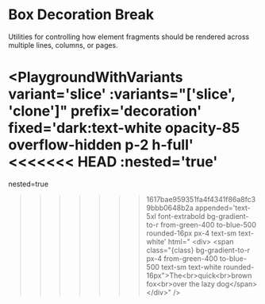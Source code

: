 # Box Decoration Break

Utilities for controlling how element fragments should be rendered across multiple lines, columns, or pages.

<PlaygroundWithVariants
  variant='slice'
  :variants="['slice', 'clone']"
  prefix='decoration'
  fixed='dark:text-white opacity-85 overflow-hidden p-2 h-full'
<<<<<<< HEAD
  :nested='true'
=======
  nested=true
>>>>>>> 1617bae959351fa4f4341f86a8fc39bbb0648b2a
  appended='text-5xl font-extrabold bg-gradient-to-r from-green-400 to-blue-500 rounded-16px px-4 text-sm text-white'
  html="
&lt;div&gt;
  &lt;span class=&quot;{class} bg-gradient-to-r px-4 from-green-400 to-blue-500 text-sm text-white rounded-16px&quot;&gt;The&lt;br&gt;quick&lt;br&gt;brown fox&lt;br&gt;over the lazy dog&lt;/span&gt;
&lt;/div&gt;"
/>
